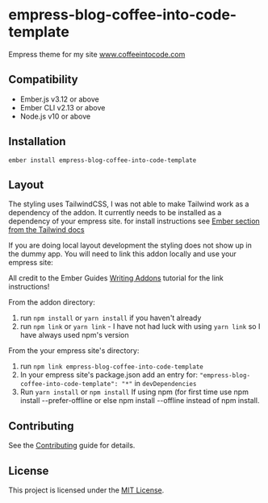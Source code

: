 empress-blog-coffee-into-code-template
==============================================================================

Empress theme for my site www.coffeeintocode.com

Compatibility
------------------------------------------------------------------------------

* Ember.js v3.12 or above
* Ember CLI v2.13 or above
* Node.js v10 or above


Installation
------------------------------------------------------------------------------
```
ember install empress-blog-coffee-into-code-template
```


Layout
------------------------------------------------------------------------------
The styling uses TailwindCSS, I was not able to make Tailwind work as a dependency of the addon. 
It currently needs to be installed as a dependency of your empress site. 
for install instructions see [Ember section from the Tailwind docs](https://tailwindcss.com/docs/installation/#ember-js) 

If you are doing local layout development the styling does not show up in the dummy app.
You will need to link this addon locally and use your empress site:

All credit to the Ember Guides [Writing Addons]('https://cli.emberjs.com/release/writing-addons/intro-tutorial/') tutorial for the link instructions!

From the addon directory:
1. run `npm install` or `yarn install` if you haven't already 
2. run `npm link` or `yarn link` - I have not had luck with using `yarn link` so I have always used npm's version

From the your empress site's directory:
1. run `npm link empress-blog-coffee-into-code-template`
2. In your empress site's package.json add an entry for: `"empress-blog-coffee-into-code-template": "*"` in `devDependencies`
3. Run `yarn install` or `npm install` 
If using npm (for first time use npm install --prefer-offline or else npm install --offline instead of npm install.

Contributing
------------------------------------------------------------------------------

See the [Contributing](CONTRIBUTING.md) guide for details.


License
------------------------------------------------------------------------------

This project is licensed under the [MIT License](LICENSE.md).
